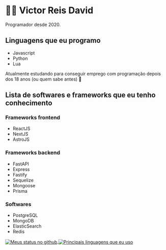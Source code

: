 # 🙋‍♂️ Victor Reis David
Programador desde 2020.

## Linguagens que eu programo
- Javascript
- Python
- Lua

Atualmente estudando para conseguir emprego com programação depois dos 18 anos (ou quem sabe antes) 🥰

## Lista de softwares e frameworks que eu tenho conhecimento

### Frameworks frontend
- ReactJS
- NextJS
- AstroJS

### Frameworks backend
- FastAPI
- Express
- Fastify
- Sequelize
- Mongoose
- Prisma

### Softwares
- PostgreSQL
- MongoDB
- ElasticSearch
- Redis
<a href="https://github-readme-stats.vercel.app/">
    <img align="center" src="https://github-readme-stats.vercel.app/api?username=Victoreisdavid&show_icons=true&theme=radical" alt="Meus status no github" />
</a>

<a href="https://github-readme-stats.vercel.app/">
    <img align="center" src="https://github-readme-stats.vercel.app/api/top-langs/?username=Victoreisdavid&show_icons=true&theme=radical" alt="Principais linguagens que eu uso" />
</a>
